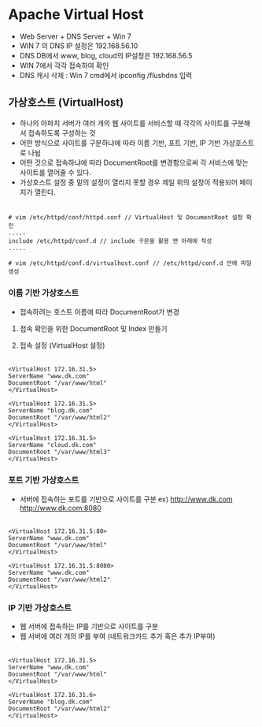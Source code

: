 # Apache Virtual Host

- Web Server + DNS Server + Win 7
- WIN 7 의 DNS IP 설정은 192.168.56.10
- DNS DB에서 www, blog, cloud의 IP설정은 192.168.56.5
- WIN 7에서 각각 접속하여 확인
- DNS 캐시 삭제 : Win 7 cmd에서 ipconfig /flushdns 입력

## 가상호스트 (VirtualHost)

- 하나의 아파치 서버가 여러 개의 웹 사이트를 서비스할 때 각각의 사이트를 구분해서 접속하도록 구성하는 것
- 어떤 방식으로 사이트를 구분하냐에 따라 이름 기반, 포트 기반, IP 기반 가상호스트로 나뉨
- 어떤 것으로 접속하냐에 따라 DocumentRoot를 변경함으로써 각 서비스에 맞는 사이트를 열어줄 수 있다.
- 가상호스트 설정 중 밑의 설정이 열리지 못할 경우 제일 위의 설정이 적용되어 페이지가 열린다.

######

    # vim /etc/httpd/conf/httpd.conf // VirtualHost 및 DocumentRoot 설정 확인
    .....
    include /etc/httpd/conf.d // include 구문을 활용 맨 아래에 작성
    .....

    # vim /etc/httpd/conf.d/virtualhost.conf // /etc/httpd/conf.d 안에 파일 생성

### 이름 기반 가상호스트

- 접속하려는 호스트 이름에 따라 DocumentRoot가 변경

1. 접속 확인을 위한 DocumentRoot 및 Index 만들기

2. 접속 설정 (VirtualHost 설정)

######

    <VirtualHost 172.16.31.5>
    ServerName "www.dk.com"
    DocumentRoot "/var/www/html"
    </VirtualHost>

    <VirtualHost 172.16.31.5>
    ServerName "blog.dk.com"
    DocumentRoot "/var/www/html2"
    </VirtualHost>

    <VirtualHost 172.16.31.5>
    ServerName "cloud.dk.com"
    DocumentRoot "/var/www/html3"
    </VirtualHost>

### 포트 기반 가상호스트

- 서버에 접속하는 포트를 기반으로 사이트를 구분
  ex) http://www.dk.com http://www.dk.com:8080

######

    <VirtualHost 172.16.31.5:80>
    ServerName "www.dk.com"
    DocumentRoot "/var/www/html"
    </VirtualHost>

    <VirtualHost 172.16.31.5:8080>
    ServerName "www.dk.com"
    DocumentRoot "/var/www/html2"
    </VirtualHost>

### IP 기반 가상호스트

- 웹 서버에 접속하는 IP를 기반으로 사이트를 구분
- 웹 서버에 여러 개의 IP를 부여 (네트워크카드 추가 혹은 추가 IP부여)

######

    <VirtualHost 172.16.31.5>
    ServerName "www.dk.com"
    DocumentRoot "/var/www/html"
    </VirtualHost>

    <VirtualHost 172.16.31.6>
    ServerName "blog.dk.com"
    DocumentRoot "/var/www/html2"
    </VirtualHost>